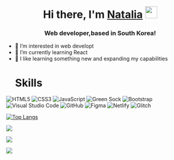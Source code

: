 <h1 align="center">Hi there, I'm <a href="https://daniilshat.ru/" target="_blank">Natalia</a> 
<img src="https://github.com/blackcater/blackcater/raw/main/images/Hi.gif" height="32"/></h1>
<h3 align="center">Web developer,based in South Korea! </h3>
 
 
 
- 👀 I’m interested in web developt
- 🌱 I’m currently learning React
- 💞️ I like learning something new and expanding my capabilities
  <h1>Skills</h1>
![HTML5](https://img.shields.io/badge/html5-%23E34F26.svg?style=for-the-badge&logo=html5&logoColor=white) 
![CSS3](https://img.shields.io/badge/css3-%231572B6.svg?style=for-the-badge&logo=css3&logoColor=white)
![JavaScript](https://img.shields.io/badge/javascript-%23323330.svg?style=for-the-badge&logo=javascript&logoColor=%23F7DF1E)
![Green Sock](https://img.shields.io/badge/green%20sock-88CE02?style=for-the-badge&logo=greensock&logoColor=white)
![Bootstrap](https://img.shields.io/badge/bootstrap-%238511FA.svg?style=for-the-badge&logo=bootstrap&logoColor=white)
![Visual Studio Code](https://img.shields.io/badge/Visual%20Studio%20Code-0078d7.svg?style=for-the-badge&logo=visual-studio-code&logoColor=white)
![GitHub](https://img.shields.io/badge/github-%23121011.svg?style=for-the-badge&logo=github&logoColor=white)
![Figma](https://img.shields.io/badge/figma-%23F24E1E.svg?style=for-the-badge&logo=figma&logoColor=white)
![Netlify](https://img.shields.io/badge/netlify-%23000000.svg?style=for-the-badge&logo=netlify&logoColor=#00C7B7)
![Glitch](https://img.shields.io/badge/glitch-%233333FF.svg?style=for-the-badge&logo=glitch&logoColor=white)

[![Top Langs](https://github-readme-stats.vercel.app/api/top-langs/?username=Tataatat13&layout=compact)](https://github.com/Tataatat13/github-readme-stats)

![](https://github-profile-summary-cards.vercel.app/api/cards/profile-details?username=Tataatat13&theme=solarized_dark)


![](https://github-profile-summary-cards.vercel.app/api/cards/stats?username=Tataatat13&theme=solarized_dark)

![](https://komarev.com/ghpvc/?username=Tatatat13)
